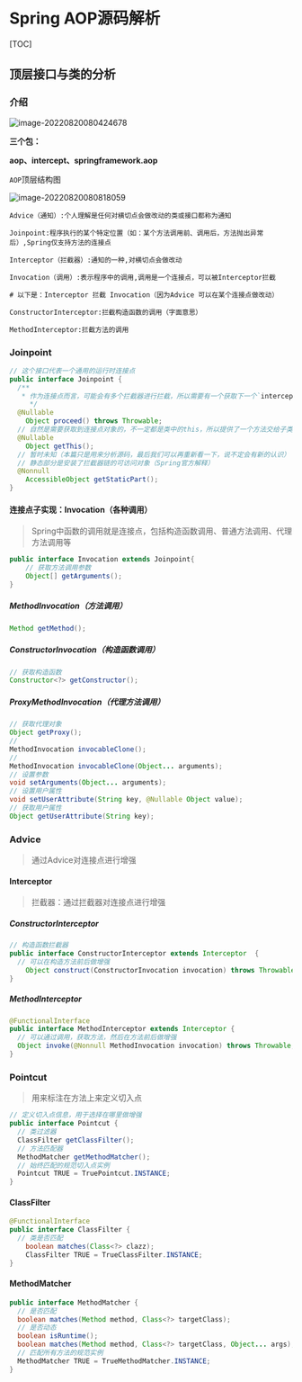 # Spring AOP源码解析

[TOC]

## 顶层接口与类的分析

### 介绍

![image-20220820080424678](https://tva1.sinaimg.cn/large/e6c9d24ely1h5cwp6zsf9j20js0mmdh4.jpg)

**三个包：**

**aop、intercept、springframework.aop**

`AOP`顶层结构图

![image-20220820080818059](https://tva1.sinaimg.cn/large/e6c9d24ely1h5cwt6x7atj20u00uatab.jpg)

```properties
Advice（通知）:个人理解是任何对横切点会做改动的类或接口都称为通知

Joinpoint:程序执行的某个特定位置（如：某个方法调用前、调用后，方法抛出异常后）,Spring仅支持方法的连接点

Interceptor（拦截器）:通知的一种,对横切点会做改动

Invocation（调用）:表示程序中的调用,调用是一个连接点，可以被Interceptor拦截

# 以下是：Interceptor 拦截 Invocation（因为Advice 可以在某个连接点做改动）

ConstructorInterceptor:拦截构造函数的调用（字面意思）

MethodInterceptor:拦截方法的调用
```

### Joinpoint

```java
// 这个接口代表一个通用的运行时连接点
public interface Joinpoint {
  /**
   * 作为连接点而言，可能会有多个拦截器进行拦截，所以需要有一个获取下一个`interceptor`的功能方	 * 法，所以有了
	 */
  @Nullable
	Object proceed() throws Throwable;
  // 自然是需要获取到连接点对象的，不一定都是类中的this，所以提供了一个方法交给子类自己实现
  @Nullable
	Object getThis();
  // 暂时未知（本篇只是用来分析源码，最后我们可以再重新看一下，说不定会有新的认识）
  // 静态部分是安装了拦截器链的可访问对象（Spring官方解释）
  @Nonnull
	AccessibleObject getStaticPart();
}
```

#### 连接点子实现：Invocation（各种调用）

> Spring中函数的调用就是连接点，包括构造函数调用、普通方法调用、代理方法调用等

```java
public interface Invocation extends Joinpoint{
	// 获取方法调用参数
	Object[] getArguments();
}
```

##### MethodInvocation（方法调用）

```java
Method getMethod();
```

##### ConstructorInvocation（构造函数调用）

```java
// 获取构造函数
Constructor<?> getConstructor();
```

##### ProxyMethodInvocation（代理方法调用）

```java
// 获取代理对象
Object getProxy();
// 
MethodInvocation invocableClone();
//
MethodInvocation invocableClone(Object... arguments);
// 设置参数
void setArguments(Object... arguments);
// 设置用户属性
void setUserAttribute(String key, @Nullable Object value);
// 获取用户属性
Object getUserAttribute(String key);
```

### Advice

> 通过Advice对连接点进行增强

#### Interceptor

> 拦截器：通过拦截器对连接点进行增强

##### ConstructorInterceptor

```java
// 构造函数拦截器
public interface ConstructorInterceptor extends Interceptor  {
  // 可以在构造方法前后做增强
	Object construct(ConstructorInvocation invocation) throws Throwable;
}
```

##### MethodInterceptor

```java
@FunctionalInterface
public interface MethodInterceptor extends Interceptor {
  // 可以通过调用，获取方法，然后在方法前后做增强
  Object invoke(@Nonnull MethodInvocation invocation) throws Throwable;
}
```

### Pointcut

> 用来标注在方法上来定义切入点

```java
// 定义切入点信息，用于选择在哪里做增强
public interface Pointcut {
  // 类过滤器
  ClassFilter getClassFilter();
  // 方法匹配器
  MethodMatcher getMethodMatcher();
  // 始终匹配的规范切入点实例
  Pointcut TRUE = TruePointcut.INSTANCE;
}
```

#### ClassFilter

```java
@FunctionalInterface
public interface ClassFilter {
  // 类是否匹配
	boolean matches(Class<?> clazz);
	ClassFilter TRUE = TrueClassFilter.INSTANCE;
}
```

#### MethodMatcher

```java
public interface MethodMatcher {
  // 是否匹配
  boolean matches(Method method, Class<?> targetClass);
  // 是否动态
  boolean isRuntime();
  boolean matches(Method method, Class<?> targetClass, Object... args);
  // 匹配所有方法的规范实例
  MethodMatcher TRUE = TrueMethodMatcher.INSTANCE;
}
```
